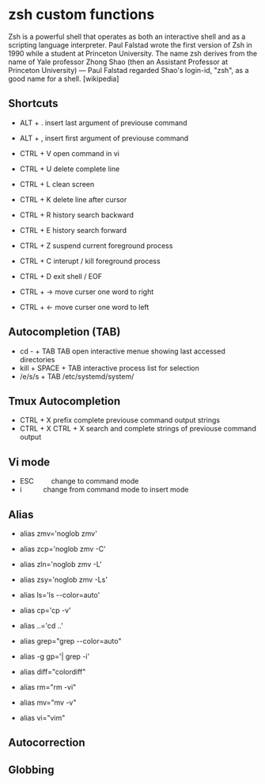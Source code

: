 # zsh custom functions
Zsh is a powerful shell that operates as both an interactive shell and as a scripting language interpreter. Paul Falstad wrote the first version of Zsh in 1990 while a student at Princeton University. The name zsh derives from the name of Yale professor Zhong Shao (then an Assistant Professor at Princeton University) — Paul Falstad regarded Shao's login-id, "zsh", as a good name for a shell. [wikipedia]

## Shortcuts ##
* ALT + .       insert last argument of previouse command
* ALT + ,       insert first argument of previouse command

* CTRL + V      open command in vi
* CTRL + U      delete complete line
* CTRL + L      clean screen
* CTRL + K      delete line after cursor
* CTRL + R      history search backward
* CTRL + E      history search forward
* CTRL + Z      suspend current foreground process
* CTRL + C      interupt / kill foreground process
* CTRL + D      exit shell / EOF
* CTRL + ->     move curser one word to right
* CTRL + <-     move curser one word to left


## Autocompletion (TAB) ##
* cd - + TAB TAB        open interactive menue showing last accessed directories
* kill + SPACE + TAB    interactive process list for selection
* /e/s/s + TAB          /etc/systemd/system/


## Tmux Autocompletion ##
* CTRL + X               prefix complete previouse command output strings
* CTRL + X CTRL + X      search and complete strings of previouse command output

## Vi mode ##
* ESC         change to command mode
* i           change from command mode to insert mode

## Alias ##
* alias zmv='noglob zmv'
* alias zcp='noglob zmv -C'
* alias zln='noglob zmv -L'
* alias zsy='noglob zmv -Ls'

* alias ls='ls --color=auto'
* alias cp='cp -v'
* alias ..='cd ..'
* alias grep="grep --color=auto"
* alias -g gp='| grep -i'
* alias diff="colordiff"
* alias rm="rm -vi"
* alias mv="mv -v"
* alias vi="vim"


## Autocorrection ##


## Globbing ##

